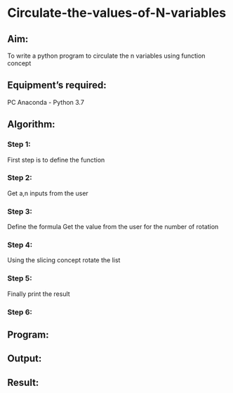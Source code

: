 # Circulate-the-values-of-N-variables
## Aim:
To write a python program to circulate the n variables using function concept
## Equipment’s required:
PC
Anaconda - Python 3.7
## Algorithm: 
### Step 1: 
First step is to define the function
### Step 2: 
Get a,n inputs from the user
### Step 3: 
Define the formula 
Get the value from the user for the number of rotation
### Step 4: 

Using the slicing concept rotate the list

### Step 5: 
Finally print the result
### Step 6: 
## Program:



## Output:

## Result:
